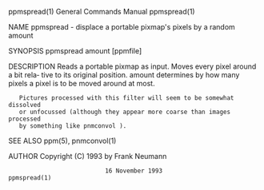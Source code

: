 ppmspread(1)               General Commands Manual               ppmspread(1)

NAME
       ppmspread - displace a portable pixmap's pixels by a random amount

SYNOPSIS
       ppmspread amount [ppmfile]

DESCRIPTION
       Reads a portable pixmap as input. Moves every pixel around a bit rela‐
       tive to its original position. amount determines by how many pixels  a
       pixel is to be moved around at most.

       Pictures processed with this filter will seem to be somewhat dissolved
       or unfocussed (although they appear more coarse than images  processed
       by something like pnmconvol ).

SEE ALSO
       ppm(5), pnmconvol(1)

AUTHOR
       Copyright (C) 1993 by Frank Neumann

                               16 November 1993                  ppmspread(1)
